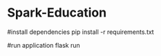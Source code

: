 ﻿# Spark-Education

#install dependencies
pip install -r requirements.txt

#run application
flask run

